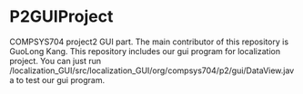 # P2GUIProject
COMPSYS704 project2 GUI part.
The main contributor of this repository is GuoLong Kang.
This repository includes our gui program for localization project.
You can just run /localization_GUI/src/localization_GUI/org/compsys704/p2/gui/DataView.java to test our gui program.
